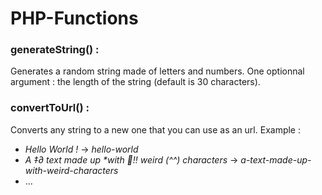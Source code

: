 # PHP-Functions

### generateString() :
Generates a random string made of letters and numbers. One optionnal argument : the length of the string (default is 30 characters).

### convertToUrl() :
Converts any string to a new one that you can use as an url. Example :

- *Hello World !* -> *hello-world*
- *A ‡∂ text made up \*with !! weird (^^) characters* -> *a-text-made-up-with-weird-characters*
- ...